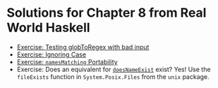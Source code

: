 # Solutions for Chapter 8 from Real World Haskell

- [Exercise: Testing globToRegex with bad input](./src/RealWorldHaskell/Chapter08/GlobRegex.hs)
- [Exercise: Ignoring Case](./src/RealWorldHaskell/Chapter08/GlobRegex.hs)
- [Exercise: `namesMatching` Portability](./src/RealWorldHaskell/Chapter08/Glob.hs)
- Exercise: Does an equivalent for [`doesNameExist`](./src/RealWorldHaskell/Chapter08/Glob.hs#L18) exist?
  Yes! Use the `fileExists` function in `System.Posix.Files` from the `unix` package.
  
